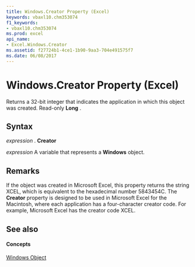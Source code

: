 ```yaml
---
title: Windows.Creator Property (Excel)
keywords: vbaxl10.chm353074
f1_keywords:
- vbaxl10.chm353074
ms.prod: excel
api_name:
- Excel.Windows.Creator
ms.assetid: f27724b1-4ce1-1b90-9aa3-704e491575f7
ms.date: 06/08/2017
---
```



# Windows.Creator Property (Excel)

Returns a 32-bit integer that indicates the application in which this object was created. Read-only  **Long** .


## Syntax

 _expression_ . **Creator**

 _expression_ A variable that represents a **Windows** object.


## Remarks

If the object was created in Microsoft Excel, this property returns the string XCEL, which is equivalent to the hexadecimal number 5843454C. The  **Creator** property is designed to be used in Microsoft Excel for the Macintosh, where each application has a four-character creator code. For example, Microsoft Excel has the creator code XCEL.


## See also


#### Concepts


[Windows Object](Excel.Windows.md)

